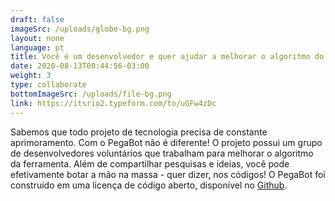 ```yaml
---
draft: false
imageSrc: /uploads/globe-bg.png
layout: none
language: pt
title: Você é um desenvolvedor e quer ajudar a melhorar o algoritmo do PEGABOT?
date: 2020-08-13T00:44:56-03:00
weight: 3
type: collaborate
bottomImageSrc: /uploads/file-bg.png
link: https://itsrio2.typeform.com/to/uGFw4zDc
---
```

Sabemos que todo projeto de tecnologia precisa de constante aprimoramento. Com o PegaBot não é diferente! O projeto possui um grupo de desenvolvedores voluntários que trabalham para melhorar o algoritmo da ferramenta. Além de compartilhar pesquisas e ideias, você pode efetivamente botar a mão na massa - quer dizer, nos códigos! O PegaBot foi construído em uma licença de código aberto, disponível no [Github](https://github.com/AppCivico/pegabot).
